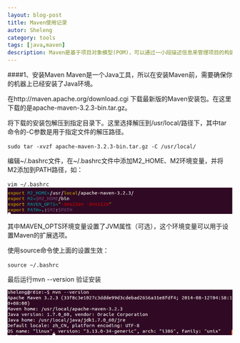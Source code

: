 ```yaml
---
layout: blog-post
title: Maven使用记录
autor: Sheleng
category: tools
tags: [java,maven]
description: Maven是基于项目对象模型(POM)，可以通过一小段描述信息来管理项目的构建，报告和文档的软件项目管理工具。
---
```


####1、安装Maven
Maven是一个Java工具，所以在安装Maven前，需要确保你的机器上已经安装了Java环境。


在http://maven.apache.org/download.cgi 下载最新版的Maven安装包。在这里下载的是apache-maven-3.2.3-bin.tar.gz。


将下载的安装包解压到指定目录下。这里选择解压到/usr/local/路径下，其中tar命令的-C参数是用于指定文件的解压路径。

`sudo tar -xvzf apache-maven-3.2.3-bin.tar.gz -C /usr/local/`


编辑~/.bashrc文件，在~/.bashrc文件中添加M2_HOME、M2环境变量，并将M2添加到PATH路径，如：

`vim ~/.bashrc`
![](/public/images/posts/tools/2014-08-20-maven-use-records/vim-bashrc.png)

其中MAVEN_OPTS环境变量设置了JVM属性（可选），这个环境变量可以用于设置Maven的扩展选项。

使用source命令使上面的设置生效：

`source ~/.bashrc`

最后运行mvn --version 验证安装

![](/public/images/posts/tools/2014-08-20-maven-use-records/mvn-version.png)
